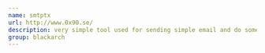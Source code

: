 ```yaml
---
name: smtptx
url: http://www.0x90.se/
description: very simple tool used for sending simple email and do some basic email testing from a pentester perspective. URL : http://www.0x90.se/ Groups : blackarch blackarch-scanner blackarch-fuzzer
group: blackarch
---
```

